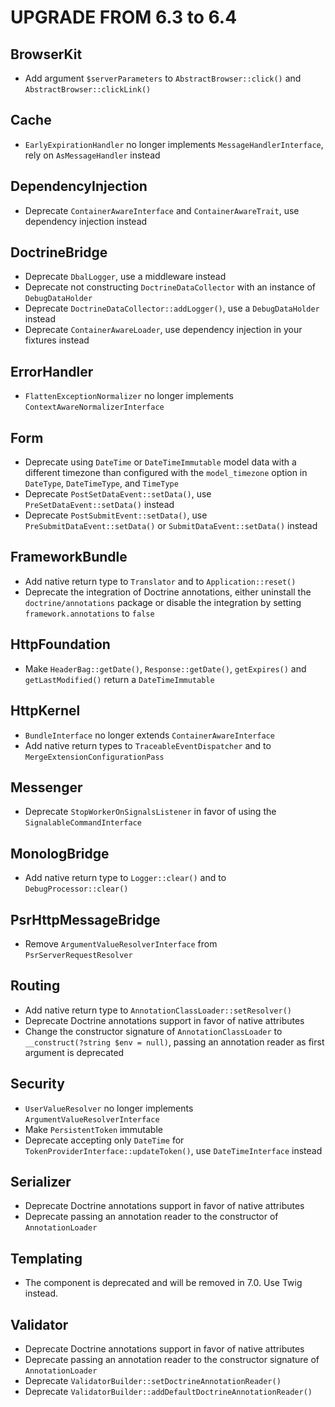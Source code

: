 UPGRADE FROM 6.3 to 6.4
=======================

BrowserKit
----------

 * Add argument `$serverParameters` to `AbstractBrowser::click()` and `AbstractBrowser::clickLink()`

Cache
-----

 * `EarlyExpirationHandler` no longer implements `MessageHandlerInterface`, rely on `AsMessageHandler` instead

DependencyInjection
-------------------

 * Deprecate `ContainerAwareInterface` and `ContainerAwareTrait`, use dependency injection instead

DoctrineBridge
--------------

 * Deprecate `DbalLogger`, use a middleware instead
 * Deprecate not constructing `DoctrineDataCollector` with an instance of `DebugDataHolder`
 * Deprecate `DoctrineDataCollector::addLogger()`, use a `DebugDataHolder` instead
 * Deprecate `ContainerAwareLoader`, use dependency injection in your fixtures instead

ErrorHandler
------------

 * `FlattenExceptionNormalizer` no longer implements `ContextAwareNormalizerInterface`

Form
----

 * Deprecate using `DateTime` or `DateTimeImmutable` model data with a different timezone than configured with the
   `model_timezone` option in `DateType`, `DateTimeType`, and `TimeType`
 * Deprecate `PostSetDataEvent::setData()`, use `PreSetDataEvent::setData()` instead
 * Deprecate `PostSubmitEvent::setData()`, use `PreSubmitDataEvent::setData()` or `SubmitDataEvent::setData()` instead

FrameworkBundle
---------------

 * Add native return type to `Translator` and to `Application::reset()`
 * Deprecate the integration of Doctrine annotations, either uninstall the `doctrine/annotations` package or disable
   the integration by setting `framework.annotations` to `false`

HttpFoundation
--------------

 * Make `HeaderBag::getDate()`, `Response::getDate()`, `getExpires()` and `getLastModified()` return a `DateTimeImmutable`

HttpKernel
----------

 * `BundleInterface` no longer extends `ContainerAwareInterface`
 * Add native return types to `TraceableEventDispatcher` and to `MergeExtensionConfigurationPass`

Messenger
---------

 * Deprecate `StopWorkerOnSignalsListener` in favor of using the `SignalableCommandInterface`

MonologBridge
-------------

 * Add native return type to `Logger::clear()` and to `DebugProcessor::clear()`

PsrHttpMessageBridge
--------------------

 * Remove `ArgumentValueResolverInterface` from `PsrServerRequestResolver`

Routing
-------

 * Add native return type to `AnnotationClassLoader::setResolver()`
 * Deprecate Doctrine annotations support in favor of native attributes
 * Change the constructor signature of `AnnotationClassLoader` to `__construct(?string $env = null)`, passing an annotation reader as first argument is deprecated

Security
--------

 * `UserValueResolver` no longer implements `ArgumentValueResolverInterface`
 * Make `PersistentToken` immutable
 * Deprecate accepting only `DateTime` for `TokenProviderInterface::updateToken()`, use `DateTimeInterface` instead

Serializer
----------

 * Deprecate Doctrine annotations support in favor of native attributes
 * Deprecate passing an annotation reader to the constructor of `AnnotationLoader`

Templating
----------

 * The component is deprecated and will be removed in 7.0. Use Twig instead.

Validator
---------

 * Deprecate Doctrine annotations support in favor of native attributes
 * Deprecate passing an annotation reader to the constructor signature of `AnnotationLoader`
 * Deprecate `ValidatorBuilder::setDoctrineAnnotationReader()`
 * Deprecate `ValidatorBuilder::addDefaultDoctrineAnnotationReader()`
